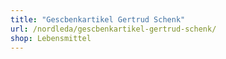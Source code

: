 ```yaml
---
title: "Gescbenkartikel Gertrud Schenk"
url: /nordleda/gescbenkartikel-gertrud-schenk/
shop: Lebensmittel
---
```

